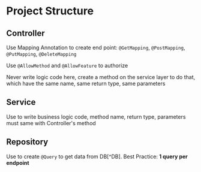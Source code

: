# Project Structure

## Controller

Use Mapping Annotation to create end point: `@GetMapping`, `@PostMapping`, `@PutMapping`, `@DeleteMapping`

Use `@AllowMethod` and `@AllowFeature` to authorize

Never write logic code here, create a method on the service layer to do that,
which have the same name, same return type, same parameters

## Service

Use to write business logic code, method name, return type, parameters must same with Controller's method

## Repository

Use to create `@Query` to get data from DB[^DB]. Best Practice: **1 query per endpoint**